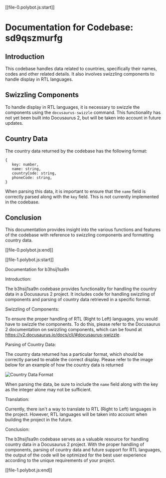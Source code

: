 [[file-0.polybot.js:start]]

# Documentation for Codebase: sd9qszmurfg

## Introduction
This codebase handles data related to countries, specifically their names, codes and other related details. It also involves swizzling components to handle display in RTL languages.

## Swizzling Components
To handle display in RTL languages, it is necessary to swizzle the components using the `docusaurus-swizzle` command. This functionality has not yet been built into Docusaurus 2, but will be taken into account in future updates.

## Country Data
The country data returned by the codebase has the following format:

```
{
   key: number,
   name: string,
   countryCode: string,
   phoneCode: string,
}
```

When parsing this data, it is important to ensure that the `name` field is correctly parsed along with the `key` field. This is not currently implemented in the codebase.

## Conclusion
This documentation provides insight into the various functions and features of the codebase with reference to swizzling components and formatting country data.

[[file-0.polybot.js:end]]

[[file-1.polybot.js:start]]

Documentation for b3hsij1sa9n

Introduction:

The b3hsij1sa9n codebase provides functionality for handling the country data in a Docusaurus 2 project. It includes code for handling swizzling of components and parsing of country data retrieved in a specific format.

Swizzling of Components:

To ensure the proper handling of RTL (Right to Left) languages, you would have to swizzle the components. To do this, please refer to the Docusaurus 2 documentation on swizzling components, which can be found at https://v2.docusaurus.io/docs/cli/#docusaurus-swizzle.

Parsing of Country Data:

The country data returned has a particular format, which should be correctly parsed to enable the correct display. Please refer to the image below for an example of how the country data is returned

![Country Data Format](https://i.stack.imgur.com/cWI9H.png)

When parsing the data, be sure to include the `name` field along with the key as the integer alone may not be sufficient.

Translation:

Currently, there isn't a way to translate to RTL (Right to Left) languages in the project. However, RTL languages will be taken into account when building the project in the future. 

Conclusion:

The b3hsij1sa9n codebase serves as a valuable resource for handling country data in a Docusaurus 2 project. With the proper handling of components, parsing of country data and future support for RTL languages, the output of the code will be optimized for the best user experience according to the unique requirements of your project.

[[file-1.polybot.js:end]]